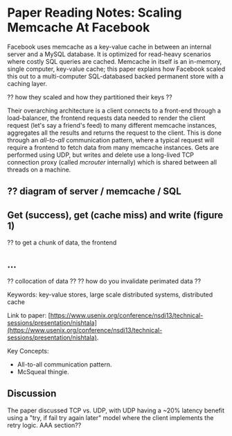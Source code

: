 
# Paper Reading Notes: Scaling Memcache At Facebook

Facebook uses memcache as a key-value cache in between an internal server and a MySQL database. It is optimized for read-heavy scenarios where costly SQL queries are cached. Memcache in itself is an in-memory, single computer, key-value cache; this paper explains how Facebook scaled this out to a multi-computer SQL-databased backed permanent store with a caching layer. 

?? how they scaled and how they partitioned their keys ??

Their overarching architecture is a client connects to a front-end through a load-balancer, the frontend requests data needed to render the client request (let's say a friend's feed) to many different memcache instances, aggregates all the results and returns the request to the client. This is done through an _all-to-all_ communication pattern, where a typical request will require a frontend to fetch data from many memcache instances. Gets are performed using UDP, but writes and delete use a long-lived TCP connection proxy (called _mcrouter_ internally) which is shared between all threads on a machine.

## ?? diagram of server / memcache / SQL


## Get (success), get (cache miss) and write (figure 1)

?? to get a chunk of data, the frontend 


## ...

?? collocation of data ??
?? how do you invalidate perimated data ??

Keywords: key-value stores, large scale distributed systems, distributed cache

Link to paper: [https://www.usenix.org/conference/nsdi13/technical-sessions/presentation/nishtala](https://www.usenix.org/conference/nsdi13/technical-sessions/presentation/nishtala).

Key Concepts:
- All-to-all communication pattern.
- McSqueal thingie.

## Discussion

The paper discussed TCP vs. UDP, with UDP having a ~20% latency benefit using a "try, if fail try again later" model where the client implements the retry logic. AAA section??

